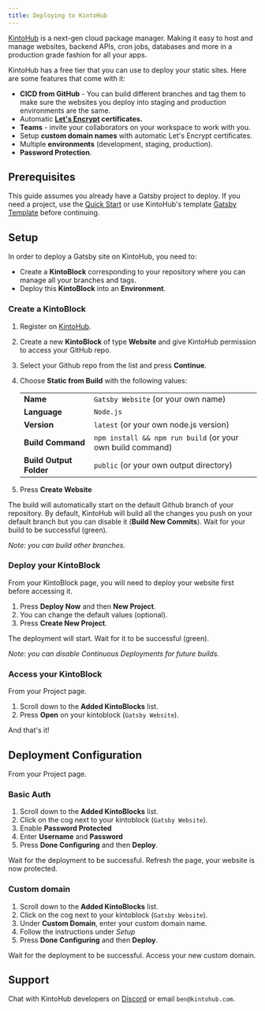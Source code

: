 ```yaml
---
title: Deploying to KintoHub
---
```


[KintoHub](https://www.kintohub.com) is a next-gen cloud package manager. Making it easy to host and manage websites, backend APIs, cron jobs, databases and more in a production grade fashion for all your apps.

KintoHub has a free tier that you can use to deploy your static sites. Here are some features that come with it:

- **CICD from GitHub** - You can build different branches and tag them to make sure the websites you deploy into staging and production environments are the same.
- Automatic **[Let's Encrypt](https://letsencrypt.org) certificates.**
- **Teams** - invite your collaborators on your workspace to work with you.
- Setup **custom domain names** with automatic Let's Encrypt certificates.
- Multiple **environments** (development, staging, production).
- **Password Protection**.

## Prerequisites

This guide assumes you already have a Gatsby project to deploy. If you need a project, use the [Quick Start](/docs/quick-start) or use KintoHub's template [Gatsby Template](https://github.com/kintohub/gatsby-example) before continuing.

## Setup

In order to deploy a Gatsby site on KintoHub, you need to:

- Create a **KintoBlock** corresponding to your repository where you can manage all your branches and tags.
- Deploy this **KintoBlock** into an **Environment**.

### Create a KintoBlock

1. Register on [KintoHub](https://beta.kintohub.com).
2. Create a new **KintoBlock** of type **Website** and give KintoHub permission to access your GitHub repo.
3. Select your Github repo from the list and press **Continue**.
4. Choose **Static from Build** with the following values:

   |                         |                                                            |
   | ----------------------- | ---------------------------------------------------------- |
   | **Name**                | `Gatsby Website` (or your own name)                        |
   | **Language**            | `Node.js`                                                  |
   | **Version**             | `latest` (or your own node.js version)                     |
   | **Build Command**       | `npm install && npm run build` (or your own build command) |
   | **Build Output Folder** | `public` (or your own output directory)                    |

5. Press **Create Website**

The build will automatically start on the default Github branch of your repository.
By default, KintoHub will build all the changes you push on your default branch but you can disable it (**Build New Commits**).
Wait for your build to be successful (green).

_Note: you can build other branches._

### Deploy your KintoBlock

From your KintoBlock page, you will need to deploy your website first before accessing it.

1. Press **Deploy Now** and then **New Project**.
2. You can change the default values (optional).
3. Press **Create New Project**.

The deployment will start.
Wait for it to be successful (green).

_Note: you can disable Continuous Deployments for future builds._

### Access your KintoBlock

From your Project page.

1. Scroll down to the **Added KintoBlocks** list.
2. Press **Open** on your kintoblock (`Gatsby Website`).

And that's it!

## Deployment Configuration

From your Project page.

### Basic Auth

1. Scroll down to the **Added KintoBlocks** list.
2. Click on the cog next to your kintoblock (`Gatsby Website`).
3. Enable **Password Protected**
4. Enter **Username** and **Password**
5. Press **Done Configuring** and then **Deploy**.

Wait for the deployment to be successful.
Refresh the page, your website is now protected.

### Custom domain

1. Scroll down to the **Added KintoBlocks** list.
2. Click on the cog next to your kintoblock (`Gatsby Website`).
3. Under **Custom Domain**, enter your custom domain name.
4. Follow the instructions under _Setup_
5. Press **Done Configuring** and then **Deploy**.

Wait for the deployment to be successful.
Access your new custom domain.

## Support

Chat with KintoHub developers on [Discord](https://discordapp.com/invite/QVgqWuw) or email `ben@kintohub.com`.
